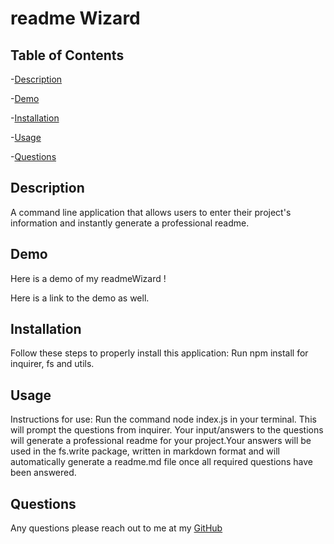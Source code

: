 # readme Wizard 

## Table of Contents

-[Description](#Description)

-[Demo](#demo)

-[Installation](#Installation)

-[Usage](#Usage)

-[Questions](#Questions)


## Description

A command line application that allows users to enter their project's information and instantly generate a professional readme. 

## Demo 
Here is a  demo of my readmeWizard !

Here is a link to the demo as well.

## Installation
Follow these steps to properly install this application:
Run npm install for inquirer, fs and utils.


## Usage

Instructions for use:
Run the command node index.js in your terminal. This will prompt the questions from inquirer. Your  input/answers to the 
questions will generate a professional readme for your project.Your answers will be used  in the fs.write package, written in markdown format and will
automatically generate a readme.md file once all required questions have been answered.

## Questions

 Any questions please reach out to me at my [GitHub](https://github.com/sammcowen)   

